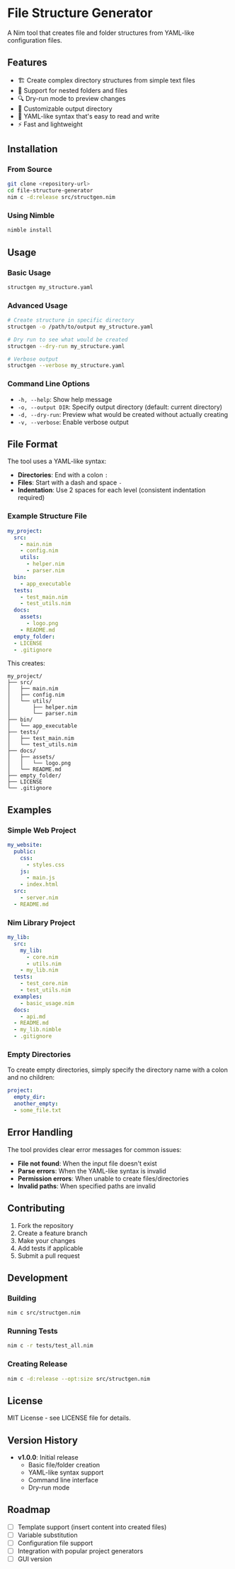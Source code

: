 # File Structure Generator

A Nim tool that creates file and folder structures from YAML-like configuration files.

## Features

- 🏗️ Create complex directory structures from simple text files
- 📁 Support for nested folders and files
- 🔍 Dry-run mode to preview changes
- 🎯 Customizable output directory
- 📝 YAML-like syntax that's easy to read and write
- ⚡ Fast and lightweight

## Installation

### From Source

```bash
git clone <repository-url>
cd file-structure-generator
nim c -d:release src/structgen.nim
```

### Using Nimble

```bash
nimble install
```

## Usage

### Basic Usage

```bash
structgen my_structure.yaml
```

### Advanced Usage

```bash
# Create structure in specific directory
structgen -o /path/to/output my_structure.yaml

# Dry run to see what would be created
structgen --dry-run my_structure.yaml

# Verbose output
structgen --verbose my_structure.yaml
```

### Command Line Options

- `-h, --help`: Show help message
- `-o, --output DIR`: Specify output directory (default: current directory)
- `-d, --dry-run`: Preview what would be created without actually creating
- `-v, --verbose`: Enable verbose output

## File Format

The tool uses a YAML-like syntax:

- **Directories**: End with a colon `:`
- **Files**: Start with a dash and space `- `
- **Indentation**: Use 2 spaces for each level (consistent indentation required)

### Example Structure File

```yaml
my_project:
  src:
    - main.nim
    - config.nim
    utils:
      - helper.nim
      - parser.nim
  bin:
    - app_executable
  tests:
    - test_main.nim
    - test_utils.nim
  docs:
    assets:
      - logo.png
    - README.md
  empty_folder:
  - LICENSE
  - .gitignore
```

This creates:
```
my_project/
├── src/
│   ├── main.nim
│   ├── config.nim
│   └── utils/
│       ├── helper.nim
│       └── parser.nim
├── bin/
│   └── app_executable
├── tests/
│   ├── test_main.nim
│   └── test_utils.nim
├── docs/
│   ├── assets/
│   │   └── logo.png
│   └── README.md
├── empty_folder/
├── LICENSE
└── .gitignore
```

## Examples

### Simple Web Project
```yaml
my_website:
  public:
    css:
      - styles.css
    js:
      - main.js
    - index.html
  src:
    - server.nim
  - README.md
```

### Nim Library Project
```yaml
my_lib:
  src:
    my_lib:
      - core.nim
      - utils.nim
    - my_lib.nim
  tests:
    - test_core.nim
    - test_utils.nim
  examples:
    - basic_usage.nim
  docs:
    - api.md
  - README.md
  - my_lib.nimble
  - .gitignore
```

### Empty Directories

To create empty directories, simply specify the directory name with a colon and no children:

```yaml
project:
  empty_dir:
  another_empty:
  - some_file.txt
```

## Error Handling

The tool provides clear error messages for common issues:

- **File not found**: When the input file doesn't exist
- **Parse errors**: When the YAML-like syntax is invalid
- **Permission errors**: When unable to create files/directories
- **Invalid paths**: When specified paths are invalid

## Contributing

1. Fork the repository
2. Create a feature branch
3. Make your changes
4. Add tests if applicable
5. Submit a pull request

## Development

### Building

```bash
nim c src/structgen.nim
```

### Running Tests

```bash
nim c -r tests/test_all.nim
```

### Creating Release

```bash
nim c -d:release --opt:size src/structgen.nim
```

## License

MIT License - see LICENSE file for details.

## Version History

- **v1.0.0**: Initial release
  - Basic file/folder creation
  - YAML-like syntax support
  - Command line interface
  - Dry-run mode

## Roadmap

- [ ] Template support (insert content into created files)
- [ ] Variable substitution
- [ ] Configuration file support
- [ ] Integration with popular project generators
- [ ] GUI version